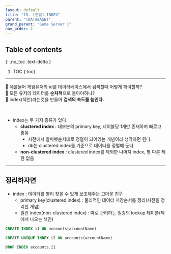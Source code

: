 ```yaml
---
layout: default
title: "15. [문법] INDEX"
parent: "(DATABASE)"
grand_parent: "Game Server 👾"
nav_order: 2
---
```


## Table of contents
{: .no_toc .text-delta }

1. TOC
{:toc}

---

🥑 예를들어 게임유저의 id를 데이터베이스에서 검색할때 어떻게 해야할까?<br>
🥑 모든 유저의 데이터를 **순차적**으로 돌아야하나?<br>
🥑 index(색인)라는것을 만들어 **검색의 속도를 높인다.**<br>

<br>

* index는 두 가지 종류가 있다.
    * **clustered index** : 대부분의 primary key, 테이블당 1개만 존재하며 빠르고 좋음
        * 사전에서 알파벳순서대로 정렬이 되어있는 개념이라 생각하면 된다.
        * db는 clustered index를 기준으로 데이터를 정렬해 둔다
    * **non-clustered index** : clustered index를 제외한 나머지 index, 별 다른 제한 없음

---

## 정리하자면

* index : 데이터를 빨리 찾을 수 있게 보조해주는 고마운 친구
    * primary key(clustered index) : 물리적인 데이터 저장순서를 정리(사전을 정리한 개념)
    * 일반 index(non-clustered index) : 따로 관리하는 일종의 lookup 테이블(책에서 나오는 색인)

```sql
CREATE INDEX i1 ON accounts(accountName)

CREATE UNIQUE INDEX i2 ON accounts(accountName)

DROP INDEX accounts.i1
```
